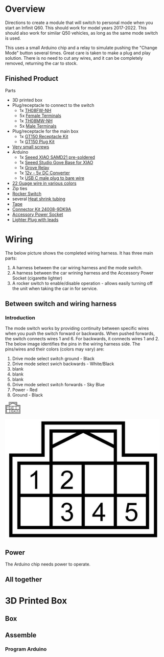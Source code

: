 # Overview
Directions to create a module that will switch to personal mode when you start an Infinit Q60.
This should work for model years 2017-2022. This should also work for similar Q50 vehicles, as long as the same mode switch is used.

This uses a small Arduino chip and a relay to simulate pushing the "Change Mode" button several times. Great care is taken to make a plug and play solution. There is no need to cut any wires, and it can be completely removed, returning the car to stock.

## Finished Product
<insert photo here>

Parts
- 3D printed box
- Plug/receptacle to connect to the switch
    - 1x [TH08FW-NH](https://www.bmotorsports.com/shop/product_info.php/products_id/4227)
    - 5x [Female Terminals](https://www.bmotorsports.com/shop/product_info.php/products_id/4223)
    - 1x [TH08MW-NH](https://www.bmotorsports.com/shop/product_info.php/products_id/5254)
    - 5x [Male Terminals](https://www.bmotorsports.com/shop/product_info.php/products_id/5253)
- Plug/receptacle for the main box
    - 1x [GT150 Receptacle Kit](https://www.bmotorsports.com/shop/product_info.php/products_id/5808)
    - 1x [GT150 Plug Kit](https://www.bmotorsports.com/shop/product_info.php/products_id/5806)
- [Very small screws](https://www.amazon.com/dp/B07ZH9GJWP)
- Arduino
    - 1x [Seeed XIAO SAMD21 pre-soldered](https://www.seeedstudio.com/Seeeduino-XIAO-Pre-Soldered-p-4747.html)
    - 1x [Seeed Studio Gove Base for XIAO](https://www.seeedstudio.com/Grove-Shield-for-Seeeduino-XIAO-p-4621.html)
    - 1x [Grove Relay](https://www.seeedstudio.com/Grove-Relay.html)
    - 1x [12v - 5v DC Converter](https://www.amazon.com/dp/B0C13L11SB)
    - 1x [USB C male plug to bare wire](https://www.amazon.com/dp/B0CKVRD9VJ)
- [22 Guage wire in various colors](https://www.amazon.com/dp/B0C7TJ9191)
- Zip ties
- [Rocker Switch](https://www.amazon.com/dp/B07S2QJKTX)
- several [Heat shrink tubing](https://www.bmotorsports.com/shop/product_info.php/products_id/596)
- [Tape](https://www.bmotorsports.com/shop/product_info.php/products_id/4060)
- [Connector Kit 24008-9DK9A](https://shop.hartnissanofnova.com/p/109288393/24008-9DK9A.html)
- [Accessory Power Socket](https://www.ebay.com/itm/374948881752)
- [Lighter Plug with leads](https://www.amazon.com/dp/B0963QJLRG)

# Wiring
The below picture shows the completed wiring harness. It has three main parts:
1. A harness between the car wiring harness and the mode switch.
2. A harness between the car wrining harness and the Accessory Power Socket (cigarette lighter)
3. A rocker switch to enable/disable operation - allows easily turning off the unit when taking the car in for service.
<Insert picture of completed wiring harness>

## Between switch and wiring harness
### Introduction
The mode switch works by providing continuity between specific wires when you push the switch forward or backwards. When pushed forwards, the switch connects wires 1 and 6. For backwards, it connects wires 1 and 2. The below image identifies the pins in the wiring harness side. The pins/wires and their colors (colors may vary) are:
1. Drive mode select switch ground - Black
2. Drive mode select swich backwards - White/Black
3. blank
4. blank
5. blank
6. Drive mode select switch forwards - Sky Blue
7. Power - Red
8. Ground - Black

<img src="https://github.com/Q60module/PersonalMode/blob/main/images/M35.JPG" width="50" />

![Diagram of TH08 connector](https://github.com/Q60module/PersonalMode/blob/main/images/M35.JPG)
### 

## Power
The Arduino chip needs power to operate. 

## All together

# 3D Printed Box
## Box
## Assemble
### Program Arduino
